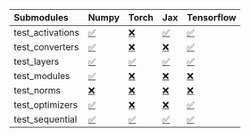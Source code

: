 | Submodules       | Numpy                                                                                                                           | Torch                                                                                                                           | Jax                                                                                                                             | Tensorflow                                                                                                                      |
|:-----------------|:--------------------------------------------------------------------------------------------------------------------------------|:--------------------------------------------------------------------------------------------------------------------------------|:--------------------------------------------------------------------------------------------------------------------------------|:--------------------------------------------------------------------------------------------------------------------------------|
| test_activations | <a href="https://github.com/unifyai/ivy/runs/8181616401?check_suite_focus=true" rel="noopener noreferrer" target="_blank">✅</a> | <a href="https://github.com/unifyai/ivy/runs/8181616906?check_suite_focus=true" rel="noopener noreferrer" target="_blank">❌</a> | <a href="https://github.com/unifyai/ivy/runs/8181617144?check_suite_focus=true" rel="noopener noreferrer" target="_blank">✅</a> | <a href="https://github.com/unifyai/ivy/runs/8181617342?check_suite_focus=true" rel="noopener noreferrer" target="_blank">✅</a> |
| test_converters  | <a href="https://github.com/unifyai/ivy/runs/8181616483?check_suite_focus=true" rel="noopener noreferrer" target="_blank">✅</a> | <a href="https://github.com/unifyai/ivy/runs/8181616944?check_suite_focus=true" rel="noopener noreferrer" target="_blank">❌</a> | <a href="https://github.com/unifyai/ivy/runs/8181617183?check_suite_focus=true" rel="noopener noreferrer" target="_blank">❌</a> | <a href="https://github.com/unifyai/ivy/runs/8181617371?check_suite_focus=true" rel="noopener noreferrer" target="_blank">✅</a> |
| test_layers      | <a href="https://github.com/unifyai/ivy/runs/8181616591?check_suite_focus=true" rel="noopener noreferrer" target="_blank">✅</a> | <a href="https://github.com/unifyai/ivy/runs/8181616989?check_suite_focus=true" rel="noopener noreferrer" target="_blank">✅</a> | <a href="https://github.com/unifyai/ivy/runs/8181617215?check_suite_focus=true" rel="noopener noreferrer" target="_blank">✅</a> | <a href="https://github.com/unifyai/ivy/runs/8181617410?check_suite_focus=true" rel="noopener noreferrer" target="_blank">✅</a> |
| test_modules     | <a href="https://github.com/unifyai/ivy/runs/8181616713?check_suite_focus=true" rel="noopener noreferrer" target="_blank">✅</a> | <a href="https://github.com/unifyai/ivy/runs/8181617015?check_suite_focus=true" rel="noopener noreferrer" target="_blank">❌</a> | <a href="https://github.com/unifyai/ivy/runs/8181617241?check_suite_focus=true" rel="noopener noreferrer" target="_blank">❌</a> | <a href="https://github.com/unifyai/ivy/runs/8181617454?check_suite_focus=true" rel="noopener noreferrer" target="_blank">❌</a> |
| test_norms       | <a href="https://github.com/unifyai/ivy/runs/8181616781?check_suite_focus=true" rel="noopener noreferrer" target="_blank">❌</a> | <a href="https://github.com/unifyai/ivy/runs/8181617043?check_suite_focus=true" rel="noopener noreferrer" target="_blank">❌</a> | <a href="https://github.com/unifyai/ivy/runs/8181617268?check_suite_focus=true" rel="noopener noreferrer" target="_blank">❌</a> | <a href="https://github.com/unifyai/ivy/runs/8181617482?check_suite_focus=true" rel="noopener noreferrer" target="_blank">❌</a> |
| test_optimizers  | <a href="https://github.com/unifyai/ivy/runs/8181616827?check_suite_focus=true" rel="noopener noreferrer" target="_blank">✅</a> | <a href="https://github.com/unifyai/ivy/runs/8181617069?check_suite_focus=true" rel="noopener noreferrer" target="_blank">❌</a> | <a href="https://github.com/unifyai/ivy/runs/8181617295?check_suite_focus=true" rel="noopener noreferrer" target="_blank">❌</a> | <a href="https://github.com/unifyai/ivy/runs/8181617510?check_suite_focus=true" rel="noopener noreferrer" target="_blank">✅</a> |
| test_sequential  | <a href="https://github.com/unifyai/ivy/runs/8181616869?check_suite_focus=true" rel="noopener noreferrer" target="_blank">✅</a> | <a href="https://github.com/unifyai/ivy/runs/8181617103?check_suite_focus=true" rel="noopener noreferrer" target="_blank">✅</a> | <a href="https://github.com/unifyai/ivy/runs/8181617324?check_suite_focus=true" rel="noopener noreferrer" target="_blank">✅</a> | <a href="https://github.com/unifyai/ivy/runs/8181617548?check_suite_focus=true" rel="noopener noreferrer" target="_blank">✅</a> |